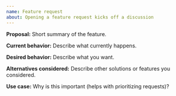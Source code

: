 ```yaml
---
name: Feature request
about: Opening a feature request kicks off a discussion
---
```


<!--

Thank you for suggesting an idea to improve InfluxDB. 

* Please ask usage questions on the Influx Community site.
    * https://community.influxdata.com/
* Please add a :+1: or comment on a similar existing feature request instead of opening a new one.
    * https://github.com/influxdata/influxdb/issues?utf8=%E2%9C%93&q=is%3Aissue+is%3Aopen+is%3Aclosed+sort%3Aupdated-desc+label%3A%22kind%2Ffeature+request%22+

-->

__Proposal:__
Short summary of the feature.

__Current behavior:__
Describe what currently happens.

__Desired behavior:__
Describe what you want.

__Alternatives considered:__
Describe other solutions or features you considered.

__Use case:__
Why is this important (helps with prioritizing requests)?
